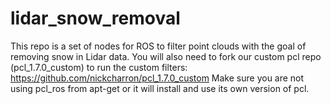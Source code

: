 # lidar_snow_removal
This repo is a set of nodes for ROS to filter point clouds with the goal of removing snow in Lidar data.
You will also need to fork our custom pcl repo (pcl_1.7.0_custom) to run the custom filters: https://github.com/nickcharron/pcl_1.7.0_custom
Make sure you are not using pcl_ros from apt-get or it will install and use its own version of pcl.
